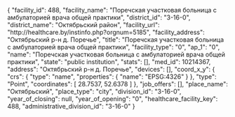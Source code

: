 {
    "facility_id": 488,
    "facility_name": "Поречская участковая больница с амбулаторией врача общей практики",
    "district_id": "3-16-0",
    "district_name": "Октябрьский район",
    "facility_url": "http:\/\/healthcare.by\/instinfo.php?orgnum=5185",
    "facility_address": "Октябрьский р-н д. Поречье",
    "title": "Поречская участковая больница с амбулаторией врача общей практики",
    "facility_type": "0",
    "ap_1": "0",
    "name": "Поречская участковая больница с амбулаторией врача общей практики",
    "state": "public institution",
    "stats": [],
    "med_id": 10214367,
    "address": "Октябрьский р-н д. Поречье",
    "devices": [],
    "coord_x_y": {
        "crs": {
            "type": "name",
            "properties": {
                "name": "EPSG:4326"
            }
        },
        "type": "Point",
        "coordinates": [
            28.7537,
            52.6378
        ]
    },
    "job_offers": [],
    "place_name": "Октябрьский",
    "place_type": "city",
    "division_id": "3-16-0",
    "year_of_closing": null,
    "year_of_opening": "0",
    "healthcare_facility_key": 488,
    "administrative_division_id": "3-16-0"
}